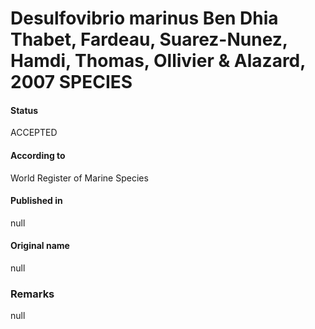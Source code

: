 # Desulfovibrio marinus Ben Dhia Thabet, Fardeau, Suarez-Nunez, Hamdi, Thomas, Ollivier & Alazard, 2007 SPECIES

#### Status
ACCEPTED

#### According to
World Register of Marine Species

#### Published in
null

#### Original name
null

### Remarks
null